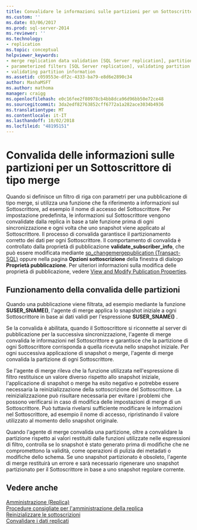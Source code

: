 ```yaml
---
title: Convalidare le informazioni sulle partizioni per un Sottoscrittore di tipo merge | Microsoft Docs
ms.custom: ''
ms.date: 03/06/2017
ms.prod: sql-server-2014
ms.reviewer: ''
ms.technology:
- replication
ms.topic: conceptual
helpviewer_keywords:
- merge replication data validation [SQL Server replication], partitions
- parameterized filters [SQL Server replication], validating partition information
- validating partition information
ms.assetid: c059553e-df2c-4333-ba79-e8d6e2890c34
author: MashaMSFT
ms.author: mathoma
manager: craigg
ms.openlocfilehash: e0c16fee2f80978cb4bb8dca96d96bb50e72ce48
ms.sourcegitcommit: 3da2edf82763852cff6772a1a282ace3034b4936
ms.translationtype: MT
ms.contentlocale: it-IT
ms.lasthandoff: 10/02/2018
ms.locfileid: "48195151"
---
```

# <a name="validate-partition-information-for-a-merge-subscriber"></a>Convalida delle informazioni sulle partizioni per un Sottoscrittore di tipo merge
  Quando si definisce un filtro di riga con parametri per una pubblicazione di tipo merge, si utilizza una funzione che fa riferimento a informazioni sul Sottoscrittore, ad esempio il nome di accesso del Sottoscrittore. Per impostazione predefinita, le informazioni sul Sottoscrittore vengono convalidate dalla replica in base a tale funzione prima di ogni sincronizzazione e ogni volta che uno snapshot viene applicato al Sottoscrittore. Il processo di convalida garantisce il partizionamento corretto dei dati per ogni Sottoscrittore. Il comportamento di convalida è controllato dalla proprietà di pubblicazione **validate_subscriber_info**, che può essere modificata mediante [sp_changemergepublication &#40;Transact-SQL&#41;](/sql/relational-databases/system-stored-procedures/sp-changemergepublication-transact-sql) oppure nella pagina **Opzioni sottoscrizione** della finestra di dialogo **Proprietà pubblicazione**. Per ulteriori informazioni sulla modifica delle proprietà di pubblicazione, vedere [View and Modify Publication Properties](publish/view-and-modify-publication-properties.md).  
  
## <a name="how-partition-validation-works"></a>Funzionamento della convalida delle partizioni  
 Quando una pubblicazione viene filtrata, ad esempio mediante la funzione **SUSER_SNAME()**, l'agente di merge applica lo snapshot iniziale a ogni Sottoscrittore in base ai dati validi per l'espressione **SUSER_SNAME()** .  
  
 Se la convalida è abilitata, quando il Sottoscrittore si riconnette al server di pubblicazione per la successiva sincronizzazione, l'agente di merge convalida le informazioni nel Sottoscrittore e garantisce che la partizione di ogni Sottoscrittore corrisponda a quella ricevuta nello snapshot iniziale. Per ogni successiva applicazione di snapshot o merge, l'agente di merge convalida la partizione di ogni Sottoscrittore.  
  
 Se l'agente di merge rileva che la funzione utilizzata nell'espressione di filtro restituisce un valore diverso rispetto allo snapshot iniziale, l'applicazione di snapshot o merge ha esito negativo e potrebbe essere necessaria la reinizializzazione della sottoscrizione del Sottoscrittore. La reinizializzazione può risultare necessaria per evitare i problemi che possono verificarsi in caso di modifica delle impostazioni di merge di un Sottoscrittore. Può tuttavia rivelarsi sufficiente modificare le informazioni nel Sottoscrittore, ad esempio il nome di accesso, ripristinando il valore utilizzato al momento dello snapshot originale.  
  
 Quando l'agente di merge convalida una partizione, oltre a convalidare la partizione rispetto ai valori restituiti dalle funzioni utilizzate nelle espressioni di filtro, controlla se lo snapshot è stato generato prima di modifiche che ne compromettono la validità, come operazioni di pulizia dei metadati o modifiche dello schema. Se uno snapshot partizionato è obsoleto, l'agente di merge restituirà un errore e sarà necessario rigenerare uno snapshot partizionato per il Sottoscrittore in base a uno snapshot regolare corrente.  
  
## <a name="see-also"></a>Vedere anche  
 [Amministrazione &#40;Replica&#41;](administration/administration-replication.md)   
 [Procedure consigliate per l'amministrazione della replica](administration/best-practices-for-replication-administration.md)   
 [Reinizializzare le sottoscrizioni](reinitialize-subscriptions.md)   
 [Convalidare i dati replicati](validate-replicated-data.md)  
  
  
